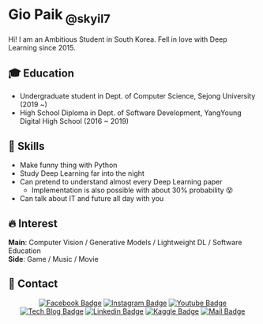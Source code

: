 # Gio Paik<sub> @skyil7</sub>
Hi! I am an Ambitious Student in South Korea. Fell in love with Deep Learning since 2015.

## 🎓 Education
- Undergraduate student in Dept. of Computer Science, Sejong University (2019 ~)
- High School Diploma in Dept. of Software Development, YangYoung Digital High School (2016 ~ 2019)

## 💪 Skills
- Make funny thing with Python
- Study Deep Learning far into the night
- Can pretend to understand almost every Deep Learning paper
    - Implementation is also possible with about 30% probability 😵
- Can talk about IT and future all day with you

## 🔥 Interest
**Main**: Computer Vision / Generative Models / Lightweight DL / Software Education   
**Side**: Game / Music / Movie

## 👋 Contact
<div align=center>

[![Facebook Badge](https://img.shields.io/badge/-Facebook-1877f2?style=flat-square&logo=facebook&logoColor=white&link=https://www.facebook.com/giopaik1/)](https://www.facebook.com/giopaik1/) 
[![Instagram Badge](https://img.shields.io/badge/-Instagram-E4405F?style=flat-square&logo=instagram&logoColor=white&link=https://www.facebook.com/giopaik1/)](https://www.facebook.com/giopaik1/) 
[![Youtube Badge](https://img.shields.io/badge/Youtube-ff0000?style=flat-square&logo=youtube&link=https://www.youtube.com/channel/UCsEF5EAdc5fTuRmkWcFjIhA)](https://www.youtube.com/channel/UCsEF5EAdc5fTuRmkWcFjIhA) 
[![Tech Blog Badge](http://img.shields.io/badge/-Tech%20blog-black?style=flat-square&logo=github&link=https://skyil.tistory.com/)](https://skyil.tistory.com/) 
[![Linkedin Badge](https://img.shields.io/badge/-LinkedIn-blue?style=flat-square&logo=Linkedin&logoColor=white&link=https://www.linkedin.com/in/giopaik/)](https://www.linkedin.com/in/giopaik/) 
[![Kaggle Badge](https://img.shields.io/badge/-Kaggle-20BEFF?style=flat-square&logo=Kaggle&logoColor=white&link=https://www.kaggle.com/skyil7/)](https://www.kaggle.com/skyil7/) 
[![Mail Badge](https://img.shields.io/badge/-Mail-d14836?style=flat-square&logo=Gmail&logoColor=white&link=mailto:giopaik@naver.com)](mailto:giopaik@naver.com)
</div>
